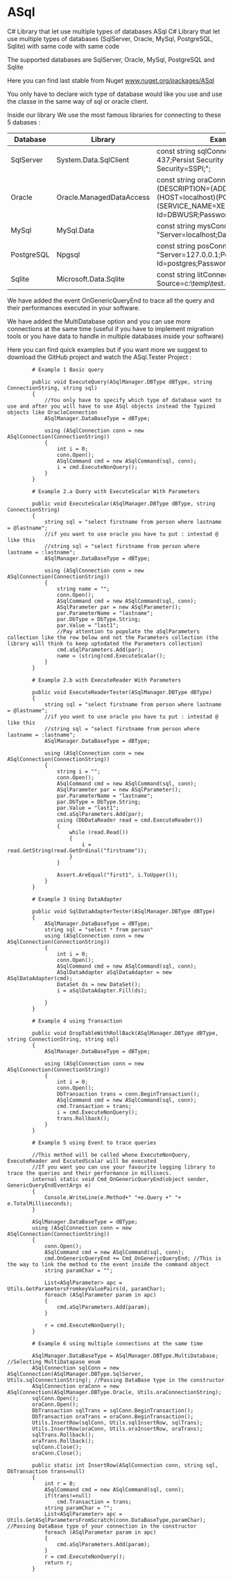 # ASql

C# Library that let use multiple types of databases ASql C# Library that let use multiple types of databases (SqlServer, Oracle, MySql, PostgreSQL, Sqlite) with same code with same code

The supported databases are SqlServer, Oracle, MySql, PostgreSQL and Sqlite

Here you can find last stable from Nuget www.nuget.org/packages/ASql

You only have to declare wich type of database would like you use and use the classe in the same way of sql or oracle client.

Inside our library We use the most famous libraries for connecting to these 5 dabases :

| Database   | Library                    | Example of connection string                                                                                                                                                            |
| ---------- | -------------------------- | ----------------------------------------------------------------------------------------------------------------------------------------------------------------------------------------|
| SqlServer  | System.Data.SqlClient      | const string sqlConnectionString = "Data Source=NBK-437;Persist Security Info=True;Initial Catalog=test;Integrated Security=SSPI;";                                                     |
| Oracle     | Oracle.ManagedDataAccess   | const string oraConnectionString = "Data Source=(DESCRIPTION=(ADDRESS=(PROTOCOL=tcp)(HOST=localhost)(PORT=1521))(CONNECT_DATA=(SERVICE_NAME=XEPDB1)));User Id=DBWUSR;Password=DBWUSR;"; |
| MySql      | MySql.Data                 | const string mysConnectionString = "Server=localhost;Database=test;Uid=sa;Pwd=ASqlAdmin01;";                                                                                            |
| PostgreSQL | Npgsql                     | const string posConnectionString = "Server=127.0.0.1;Port=5432;Database=test;User Id=postgres;Password=ASqlAdmin01;";                                                                   |
| Sqlite     | Microsoft.Data.Sqlite      | const string litConnectionString = @"Data Source=c:\temp\test.db;";                                                                                                                     |

We have added the event OnGenericQueryEnd to trace all the query and their performances executed in your software.

We have added the MultiDatabase option and you can use more connections at the same time (useful if you have to implement migration tools or you have data to handle in multiple databases inside your software)

Here you can find quick examples but if you want more we suggest to download the GitHub project and watch the ASql.Tester Project : 

            # Example 1 Basic query

            public void ExecuteQuery(ASqlManager.DBType dBType, string ConnectionString, string sql)
            {
                //You only have to specify which type of database want to use and after you will have to use ASql objects instead the Typized objects like OracleConnection
                ASqlManager.DataBaseType = dBType;

                using (ASqlConnection conn = new ASqlConnection(ConnectionString))
                {
                    int i = 0;
                    conn.Open();
                    ASqlCommand cmd = new ASqlCommand(sql, conn);
                    i = cmd.ExecuteNonQuery();
                }
            }

            # Example 2.a Query with ExecuteScalar With Parameters

            public void ExecuteScalar(ASqlManager.DBType dBType, string ConnectionString)
            {
                string sql = "select firstname from person where lastname = @lastname";
                //if you want to use oracle you have tu put : intestad @ like this 
                //string sql = "select firstname from person where lastname = :lastname";
                ASqlManager.DataBaseType = dBType;

                using (ASqlConnection conn = new ASqlConnection(ConnectionString))
                {
                    string name = "";
                    conn.Open();
                    ASqlCommand cmd = new ASqlCommand(sql, conn);
                    ASqlParameter par = new ASqlParameter();
                    par.ParameterName = "lastname";
                    par.DbType = DbType.String;
                    par.Value = "last1";
                    //Pay attention to popolate the aSqlParameters collection like the row below and not the Parameters collection (the library will think to keep uptodated the Parameters collection)
                    cmd.aSqlParameters.Add(par);
                    name = (string)cmd.ExecuteScalar();
                }
            }

            # Example 2.b with ExecuteReader With Parameters

            public void ExecuteReaderTester(ASqlManager.DBType dBType)
            {
                string sql = "select firstname from person where lastname = @lastname";
                //if you want to use oracle you have tu put : intestad @ like this 
                //string sql = "select firstname from person where lastname = :lastname";
                ASqlManager.DataBaseType = dBType;

                using (ASqlConnection conn = new ASqlConnection(ConnectionString))
                {
                    string i = "";
                    conn.Open();
                    ASqlCommand cmd = new ASqlCommand(sql, conn);
                    ASqlParameter par = new ASqlParameter();
                    par.ParameterName = "lastname";
                    par.DbType = DbType.String;
                    par.Value = "last1";
                    cmd.aSqlParameters.Add(par);
                    using (DbDataReader read = cmd.ExecuteReader())
                    {
                        while (read.Read())
                        {
                            i = read.GetString(read.GetOrdinal("firstname"));
                        }
                    }

                    Assert.AreEqual("first1", i.ToUpper());
                }
            }

            # Example 3 Using DataAdapter

            public void SqlDataAdapterTester(ASqlManager.DBType dBType)
            {
                ASqlManager.DataBaseType = dBType;
                string sql = "select * from person"
                using (ASqlConnection conn = new ASqlConnection(ConnectionString))
                {
                    int i = 0;
                    conn.Open();
                    ASqlCommand cmd = new ASqlCommand(sql, conn);
                    ASqlDataAdapter aSqlDataAdapter = new ASqlDataAdapter(cmd);
                    DataSet ds = new DataSet();
                    i = aSqlDataAdapter.Fill(ds);

                }
            }

            # Example 4 using Transaction

            public void DropTableWithRollBack(ASqlManager.DBType dBType, string ConnectionString, string sql)
            {
                ASqlManager.DataBaseType = dBType;

                using (ASqlConnection conn = new ASqlConnection(ConnectionString))
                {
                    int i = 0;
                    conn.Open();
                    DbTransaction trans = conn.BeginTransaction();
                    ASqlCommand cmd = new ASqlCommand(sql, conn);
                    cmd.Transaction = trans;
                    i = cmd.ExecuteNonQuery();
                    trans.Rollback();
                }
            }

            # Example 5 using Event to trace queries

            //This method will be called whene ExecuteNonQuery, ExecuteReader and ExcutedScalar will be executed
            //If you want you can use your favourite logging library to trace the queries and their performance in millisecs.
            internal static void Cmd_OnGenericQueryEnd(object sender, GenericQueryEndEventArgs e)
            {
                Console.WriteLine(e.Method+" "+e.Query +" "+ e.TotalMilliseconds);
            }
            
            ASqlManager.DataBaseType = dBType;
            using (ASqlConnection conn = new ASqlConnection(ConnectionString))
            {
                conn.Open();
                ASqlCommand cmd = new ASqlCommand(sql, conn);
                cmd.OnGenericQueryEnd += Cmd_OnGenericQueryEnd; //This is the way to link the method to the event inside the command object
                string paramChar = "";

                List<ASqlParameter> apc = Utils.GetParametersFromkeyValuePairs(d, paramChar);
                foreach (ASqlParameter param in apc)
                {
                    cmd.aSqlParameters.Add(param);
                }

                r = cmd.ExecuteNonQuery();
            }

            # Example 6 using multiple connections at the same time

            ASqlManager.DataBaseType = ASqlManager.DBType.MultiDatabase; //Selecting MultiDatapase enum
            ASqlConnection sqlConn = new ASqlConnection(ASqlManager.DBType.SqlServer, Utils.sqlConnectionString); //Passing DataBase type in the constructor
            ASqlConnection oraConn = new ASqlConnection(ASqlManager.DBType.Oracle, Utils.oraConnectionString);
            sqlConn.Open();
            oraConn.Open();
            DbTransaction sqlTrans = sqlConn.BeginTransaction();
            DbTransaction oraTrans = oraConn.BeginTransaction();
            Utils.InsertRow(sqlConn, Utils.sqlInsertRow, sqlTrans);
            Utils.InsertRow(oraConn, Utils.oraInsertRow, oraTrans);
            sqlTrans.Rollback();
            oraTrans.Rollback();
            sqlConn.Close();
            oraConn.Close();

            public static int InsertRow(ASqlConnection conn, string sql, DbTransaction trans=null) 
            {
                int r = 0;
                ASqlCommand cmd = new ASqlCommand(sql, conn);
                if(trans!=null)
                    cmd.Transaction = trans;
                string paramChar = "";
                List<ASqlParameter> apc = Utils.GetASqlParametersFromScratch(conn.DataBaseType,paramChar); //Passing DataBase type of your connection in the constructor
                foreach (ASqlParameter param in apc)
                {
                    cmd.aSqlParameters.Add(param);
                }
                r = cmd.ExecuteNonQuery();
                return r;
            }